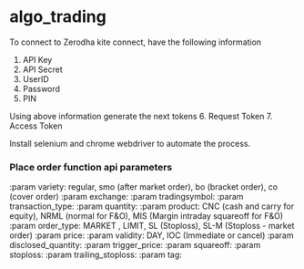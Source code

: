 # algo_trading

To connect to Zerodha kite connect, have the following information
1. API Key
2. API Secret
3. UserID
4. Password
5. PIN

Using above information generate the next tokens
6. Request Token
7. Access Token

Install selenium and chrome webdriver to automate the process.


### Place order function api parameters
:param variety: regular, smo (after market order), bo (bracket order), co (cover order)
    :param exchange:
    :param tradingsymbol:
    :param transaction_type:
    :param quantity:
    :param product: CNC (cash and carry for equity), NRML (normal for F&O), MIS (Margin intraday squareoff for F&O)
    :param order_type: MARKET , LIMIT, SL (Stoploss), SL-M (Stoploss - market order)
    :param price:
    :param validity: DAY, IOC (Immediate or cancel)
    :param disclosed_quantity:
    :param trigger_price:
    :param squareoff:
    :param stoploss:
    :param trailing_stoploss:
    :param tag:
